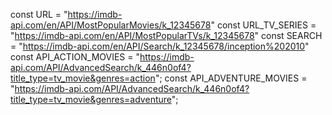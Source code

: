 const URL = "https://imdb-api.com/en/API/MostPopularMovies/k_12345678"
const URL_TV_SERIES = "https://imdb-api.com/en/API/MostPopularTVs/k_12345678"
const SEARCH = "https://imdb-api.com/en/API/Search/k_12345678/inception%202010"
const API_ACTION_MOVIES = "https://imdb-api.com/API/AdvancedSearch/k_446n0of4?title_type=tv_movie&genres=action";
const API_ADVENTURE_MOVIES = "https://imdb-api.com/API/AdvancedSearch/k_446n0of4?title_type=tv_movie&genres=adventure";
